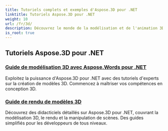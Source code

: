```yaml
---
title: Tutoriels complets et exemples d'Aspose.3D pour .NET
linktitle: Tutoriels Aspose.3D pour .NET
weight: 10
url: /fr/3d/
description: Découvrez le monde de la modélisation et de l'animation 3D avec les tutoriels Aspose.3D pour .NET. Améliorez vos projets sans effort, du rendu à l'extrusion linéaire.
is_root: true
---
```

## Tutoriels Aspose.3D pour .NET
### [Guide de modélisation 3D avec Aspose.Words pour .NET](./guide-to-3d-modeling/)
Exploitez la puissance d'Aspose.3D pour .NET avec des tutoriels d'experts sur la création de modèles 3D. Commencez à maîtriser vos compétences en conception 3D.
### [Guide de rendu de modèles 3D](./guide-to-rendering/)
Découvrez des didacticiels détaillés sur Aspose.3D pour .NET, couvrant la modélisation 3D, le rendu et la manipulation de scènes. Des guides simplifiés pour les développeurs de tous niveaux.